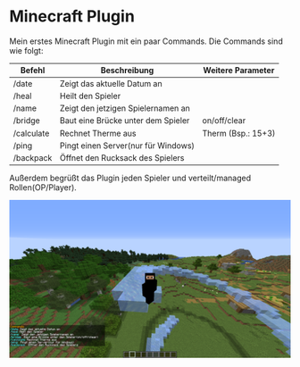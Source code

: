 # Minecraft Plugin

Mein erstes Minecraft Plugin mit ein paar Commands. Die Commands sind wie folgt:

| Befehl     | Beschreibung                        | Weitere Parameter  |
|------------|-------------------------------------|--------------------|
| /date      | Zeigt das aktuelle Datum an         |                    |
| /heal      | Heilt den Spieler                   |                    |
| /name      | Zeigt den jetzigen Spielernamen an  |                    |
| /bridge    | Baut eine Brücke unter dem Spieler  | on/off/clear       |
| /calculate | Rechnet Therme aus                  | Therm (Bsp.: 15+3) |
| /ping      | Pingt einen Server(nur für Windows) |                    |
| /backpack  | Öffnet den Rucksack des Spielers    |                    |

Außerdem begrüßt das Plugin jeden Spieler und verteilt/managed Rollen(OP/Player).

![](images/Minecraft_Plugin.png)
